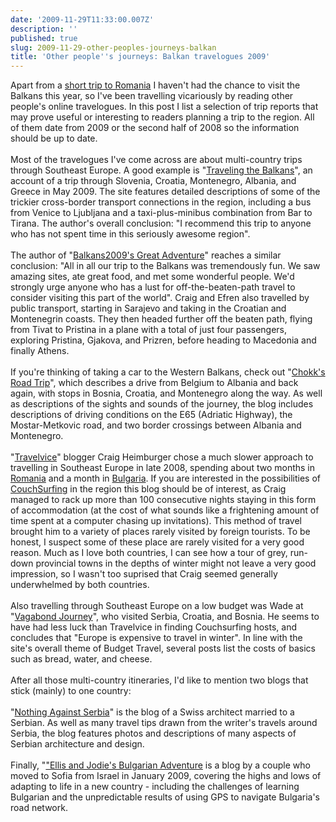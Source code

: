 ```yaml
---
date: '2009-11-29T11:33:00.007Z'
description: ''
published: true
slug: 2009-11-29-other-peoples-journeys-balkan
title: 'Other people''s journeys: Balkan travelogues 2009'
---
```


Apart from a <a href="http://www.pbase.com/alangrant/romania_7">short trip to Romania</a> I haven't had the chance to visit the Balkans this year, so I've been travelling vicariously by reading other people's online travelogues. In this post I list a selection of trip reports that may prove useful or interesting to readers planning a trip to the region. All of them date from 2009 or the second half of 2008 so the information should be up to date.<br /><br />Most of the travelogues I've come across are about multi-country trips through Southeast Europe. A good example is "<a href="http://www.travelingthebalkans.com/">Traveling the Balkans</a>", an account of a trip through Slovenia, Croatia, Montenegro, Albania, and Greece in May 2009. The site features detailed descriptions of some of the trickier cross-border transport connections in the region, including a bus from Venice to Ljubljana and a taxi-plus-minibus combination from Bar to Tirana. The author's overall conclusion: "I recommend this trip to anyone who has not spent time in this seriously awesome region".<br /><br />The author of "<a href="http://www.travelpod.com/travel-blog/balkans2009/1/tpod.html">Balkans2009's Great Adventure</a>" reaches a similar conclusion: "All in all our trip to the Balkans was tremendously fun. We saw amazing sites, ate great food, and met some wonderful people. We'd strongly urge anyone who has a lust for off-the-beaten-path travel to consider visiting this part of the world". Craig and Efren also travelled by public transport, starting in Sarajevo and taking in the Croatian and Montenegrin coasts. They then headed further off the beaten path, flying from Tivat to Pristina in a plane with a total of just four passengers, exploring Pristina, Gjakova, and Prizren, before heading to Macedonia and finally Athens.<br /><br />If you're thinking of taking a car to the Western Balkans, check out "<a href="http://www.travbuddy.com/travel-blogs/41095/summary">Chokk's Road Trip</a>", which describes a drive from Belgium to Albania and back again, with stops in Bosnia, Croatia, and Montenegro along the way. As well as descriptions of the sights and sounds of the journey, the blog includes descriptions of driving conditions on the E65 (Adriatic Highway), the Mostar-Metkovic road, and two border crossings between Albania and Montenegro.<br /><br />"<a href="http://travelvice.com/">Travelvice</a>" blogger Craig Heimburger chose a much slower approach to travelling in Southeast Europe in late 2008, spending about two months in <a href="http://travelogue.travelvice.com/?by=country#Romania">Romania</a> and a month in <a href="http://travelogue.travelvice.com/?by=country#Bulgaria">Bulgaria</a>. If you are interested in the possibilities of <a href="http://www.couchsurfing.org/">CouchSurfing</a> in the region this blog should be of interest, as Craig managed to rack up more than 100 consecutive nights staying in this form of accommodation (at the cost of what sounds like a frightening amount of time spent at a computer chasing up invitations). This method of travel brought him to a variety of places rarely visited by foreign tourists. To be honest, I suspect some of these place are rarely visited for a very good reason. Much as I love both countries, I can see how a tour of grey, run-down provincial towns in the depths of winter might not leave a very good impression, so I wasn't too suprised that Craig seemed generally underwhelmed by both countries.<br /><br />Also travelling through Southeast Europe on a low budget was Wade at "<a href="http://www.vagabondjourney.com/travel-blog-europe.shtml">Vagabond Journey</a>", who visited Serbia, Croatia, and Bosnia. He seems to have had less luck than Travelvice in finding Couchsurfing hosts, and concludes that "Europe is expensive to travel in winter". In line with the site's overall theme of Budget Travel, several posts list the costs of basics such as bread, water, and cheese.<br /><br />After all those multi-country itineraries, I'd like to mention two blogs that stick (mainly) to one country: <br /><br />"<a href="http://sajkaca.blogspot.com/">Nothing Against Serbia</a>" is the blog of a Swiss architect married to a Serbian. As well as many travel tips drawn from the writer's travels around Serbia, the blog features photos and descriptions of many aspects of Serbian architecture and design.<br /><br />Finally, "<a href="http://shumansinbulgaria.blogspot.com/">"Ellis and Jodie's Bulgarian Adventure</a> is a blog by a couple who moved to Sofia from Israel in January 2009, covering the highs and lows of adapting to life in a new country - including the challenges of learning Bulgarian and the unpredictable results of using GPS to navigate Bulgaria's road network.